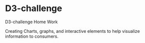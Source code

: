 # D3-challenge
D3-challenge Home Work 

Creating Charts, graphs, and interactive elements to help visualize information to consumers. 

